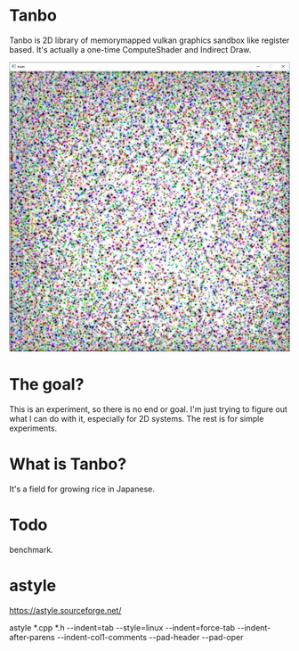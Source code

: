 # Tanbo
Tanbo is 2D library of memorymapped vulkan graphics sandbox like register based.
It's actually a one-time ComputeShader and Indirect Draw.

![Tanbo sample](./image/top.png)

# The goal?
This is an experiment, so there is no end or goal.
I'm just trying to figure out what I can do with it, especially for 2D systems. The rest is for simple experiments.

# What is Tanbo?
It's a field for growing rice in Japanese.

# Todo
benchmark. 

# astyle 
https://astyle.sourceforge.net/

astyle *.cpp *.h --indent=tab --style=linux --indent=force-tab --indent-after-parens --indent-col1-comments --pad-header --pad-oper 

